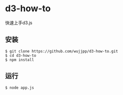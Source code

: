 # d3-how-to
快速上手d3.js

## 安装
```shell
$ git clone https://github.com/wujjpp/d3-how-to.git
$ cd d3-how-to
$ npm install
```

## 运行
```shell
$ node app.js
```
